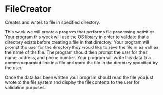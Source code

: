 # FileCreator
Creates and writes to file in specified directory.

This week we will create a program that performs file processing activities.  Your program this week will use the OS library 
in order to validate that a directory exists before creating a file in that directory.  Your program will prompt the user for
the directory they would like to save the file in as well as the name of the file.  The program should then prompt the user
for their name, address, and phone number.  Your program will write this data to a comma separated line in a file and store
the file in the directory specified by the user. 

Once the data has been written your program should read the file you just wrote to the file system and display the file contents to the user for validation purposes. 
